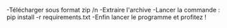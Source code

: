 -Télécharger sous format zip /n
-Extraire l'archive
-Lancer la commande : pip install -r requirements.txt
-Enfin lancer le programme et profitez !
